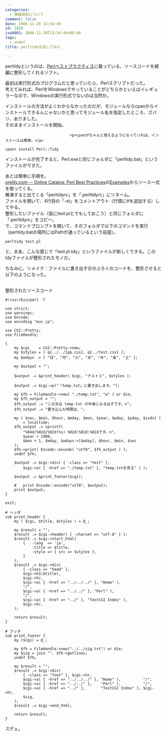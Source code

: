 ```yaml
---
categories:
  - 情報技術について
comment: false
date: 2006-11-20 13:54:49
id: 1058
iso8601: 2006-11-20T13:54:49+09:00
tags:
  - undef
title: perltidyを試してみた

---
```


<div class="entry-body">
                                 <p>perltidyというのは、<a href="http://www.amazon.co.jp/exec/obidos/ASIN/4873113008/nqounet-22/ref=nosim/" name="amazletlink" target="_blank" id="amazletlink">Perlベストプラクティス</a>に載っている、ソースコードを綺麗に整形してくれるソフト。</p>

<p>最初は実行形式のプログラムだと思っていたら、Perlスクリプトだった。<br />
考えてみれば、PerlをWindowsでやっていることがどちらかといえばイレギュラーなので、Windowsの実行形式でないのは当然か。</p>

<p>インストールの方法がよくわからなかったのだが、モジュールならcpanからインストールできるんじゃないかと思ってモジュール名を指定したところ、ズバリ、ありました。<br />
そのままインストールを開始。</p>
                              
                                 <p>cpanがちゃんと使えるようになっていれば、インストールは簡単。</p>

<pre><code>cpan&gt; install Perl::Tidy</code></pre>

<p>インストールが完了すると、Perl.exeと同じフォルダに「perltidy.bat」というファイルができた。</p>

<p>あとは簡単に手順を。<br /><a href="http://shop.oreilly.com/product/9780596001735.do">oreilly.com -- Online Catalog: Perl Best Practices</a>の<a href="http://examples.oreilly.com/9780596001735/">Examples</a>からソース一式を取ってくる。<br />
解凍すると出てくる「perltidyrc」を「.perltidyrc」にリネーム。<br />
ファイルを開いて、4行目の「-st」をコメントアウト（行頭に#を追加する）してやる。<br />
整形したいファイル（仮にtest.plとでもしておこう）と同じフォルダに「.perltidyrc」をコピー。<br />
で、コマンドプロンプトを開いて、そのフォルダで以下のコマンドを実行（perltidy.batの場所にはPathが通っているという前提）。</p>

<pre><code>perltidy test.pl</code></pre>

<p>と、まあ、こんな感じで「test.pl.tdy」というファイルが新しくできる。このtdyファイルが整形されたモノだ。</p>

<p>ちなみに、リメイク：ファイルに書き出す＠のぶろぐのコードを、整形させると以下のようになった。</p>

<p><br />
整形されたソースコード</p>

<pre><code>#!/usr/bin/perl -T

use strict;
use warnings;
use Encode;
use encoding "euc-jp";

use CGI::Pretty;
use FileHandle;

{
    my $cgi    = CGI::Pretty-&gt;new;
    my $styles = [ q{../../ipp.css}, q{../test.css} ];
    my $wdays  = [ "日", "月", "火", "水", "木", "金", "土" ];

    my $output = "";

    $output .= &amp;print_header( $cgi, "テスト３", $styles );

    $output .= $cgi-&gt;p("「temp.txt」に書き出します。");

    my $fh = FileHandle-&gt;new( "./temp.txt", "w" ) or die;
    my $fh_output = "";
    $fh_output .= "この文は temp.txt の中身になるはずです。n";
    $fh_output .= "書き込んだ時間は、";

    my ( $sec, $min, $hour, $mday, $mon, $year, $wday, $yday, $isdst )
        = localtime;
    $fh_output .= sprintf(
        "%04d/%02d/%02d(%s) %02d:%02d:%02dです。n",
        $year + 1900,
        $mon + 1, $mday, $wdays-&gt;[$wday], $hour, $min, $sec
    );
    $fh-&gt;print( Encode::encode( "utf8", $fh_output ) );
    undef $fh;

    $output .= $cgi-&gt;div( { -class =&gt; "test" },
        $cgi-&gt;a( { -href =&gt; "./temp.txt" }, "temp.txtを見る" ) );

    $output .= &amp;print_footer($cgi);

    #   print Encode::encode("utf8", $output);
    print $output;
}

exit;

# ヘッダ
sub print_header {
    my ( $cgi, $title, $styles ) = @_;

    my $result = "";
    $result .= $cgi-&gt;header( { -charset =&gt; "utf-8" } );
    $result .= $cgi-&gt;start_html(
        {   -lang  =&gt; 'ja',
            -title =&gt; $title,
            -style =&gt; { src =&gt; $styles },
        }
    );
    $result .= $cgi-&gt;div(
        { -class =&gt; "head" },
        $cgi-&gt;h1($title),
        $cgi-&gt;hr,
        $cgi-&gt;a( { -href =&gt; "../../../" }, "Home" ),
        "/",
        $cgi-&gt;a( { -href =&gt; "../../" }, "Perl" ),
        "/",
        $cgi-&gt;a( { -href =&gt; "../" }, "TestCGI Index" ),
        $cgi-&gt;hr,
    );

    return $result;
}

# フッタ
sub print_footer {
    my ($cgi) = @_;

    my $fh = FileHandle-&gt;new("../../sig.txt") or die;
    my $sig = join "", $fh-&gt;getlines;
    undef $fh;

    my $result = "";
    $result .= $cgi-&gt;div(
        { -class =&gt; "foot" }, $cgi-&gt;hr,
        $cgi-&gt;a( { -href =&gt; "../../../" }, "Home" ),          "/",
        $cgi-&gt;a( { -href =&gt; "../../" },    "Perl" ),          "/",
        $cgi-&gt;a( { -href =&gt; "../" },       "TestCGI Index" ), $cgi-&gt;hr,
        $sig,
    );
    $result .= $cgi-&gt;end_html;

    return $result;
}</code></pre>

<p>スゲェ。<br /></p>
                              </div>
    	